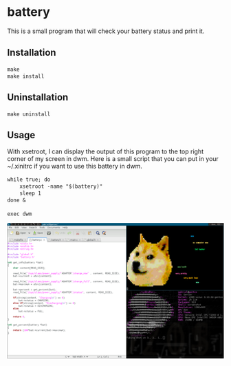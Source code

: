 battery
=======

This is a small program that will check your battery status and print it.

Installation
------------

	make
	make install
	
Uninstallation
--------------

	make uninstall

Usage
-----

With xsetroot, I can display the output of this program  to the top right corner of my screen in dwm. Here is a small script that you can put in your ~/.xinitrc if you want to use this battery in dwm.

	while true; do
		xsetroot -name "$(battery)"
		sleep 1
	done &
	
	exec dwm
	
![Alt text](/img/screenshot01.png "screenshot01.png")
